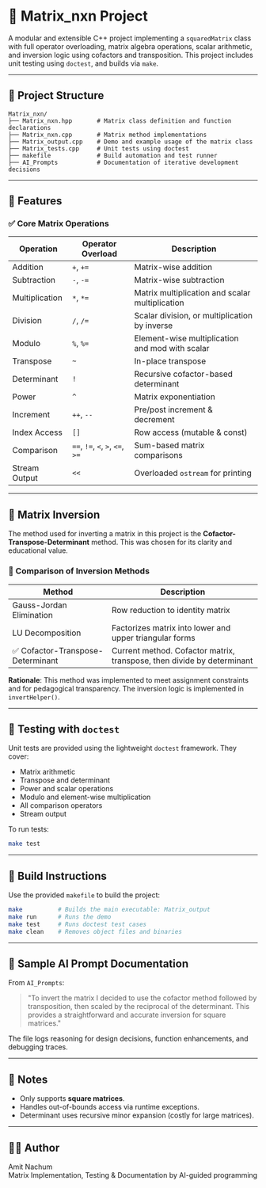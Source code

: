 # 🧮 Matrix_nxn Project

A modular and extensible C++ project implementing a `squaredMatrix` class with full operator overloading, matrix algebra operations, scalar arithmetic, and inversion logic using cofactors and transposition. This project includes unit testing using `doctest`, and builds via `make`.

---

## 📁 Project Structure

```
Matrix_nxn/
├── Matrix_nxn.hpp       # Matrix class definition and function declarations
├── Matrix_nxn.cpp       # Matrix method implementations
├── Matrix_output.cpp    # Demo and example usage of the matrix class
├── Matrix_tests.cpp     # Unit tests using doctest
├── makefile             # Build automation and test runner
├── AI_Prompts           # Documentation of iterative development decisions
```

---

## 🚀 Features

### ✅ Core Matrix Operations

| Operation        | Operator Overload | Description                                  |
|------------------|-------------------|----------------------------------------------|
| Addition         | `+`, `+=`         | Matrix-wise addition                         |
| Subtraction      | `-`, `-=`         | Matrix-wise subtraction                      |
| Multiplication   | `*`, `*=`         | Matrix multiplication and scalar multiplication |
| Division         | `/`, `/=`         | Scalar division, or multiplication by inverse |
| Modulo           | `%`, `%=`         | Element-wise multiplication and mod with scalar |
| Transpose        | `~`               | In-place transpose                           |
| Determinant      | `!`               | Recursive cofactor-based determinant         |
| Power            | `^`               | Matrix exponentiation                        |
| Increment        | `++`, `--`        | Pre/post increment & decrement               |
| Index Access     | `[]`              | Row access (mutable & const)                 |
| Comparison       | `==`, `!=`, `<`, `>`, `<=`, `>=` | Sum-based matrix comparisons         |
| Stream Output    | `<<`              | Overloaded `ostream` for printing            |

---

## 🧠 Matrix Inversion

The method used for inverting a matrix in this project is the **Cofactor-Transpose-Determinant** method. This was chosen for its clarity and educational value.

### 🧪 Comparison of Inversion Methods

| Method                         | Description                                              |
|--------------------------------|----------------------------------------------------------|
| Gauss-Jordan Elimination       | Row reduction to identity matrix                         |
| LU Decomposition               | Factorizes matrix into lower and upper triangular forms  |
| ✅ Cofactor-Transpose-Determinant | Current method. Cofactor matrix, transpose, then divide by determinant |

**Rationale**: This method was implemented to meet assignment constraints and for pedagogical transparency. The inversion logic is implemented in `invertHelper()`.

---

## 🧪 Testing with `doctest`

Unit tests are provided using the lightweight `doctest` framework. They cover:

- Matrix arithmetic
- Transpose and determinant
- Power and scalar operations
- Modulo and element-wise multiplication
- All comparison operators
- Stream output

To run tests:
```bash
make test
```

---

## 🔧 Build Instructions

Use the provided `makefile` to build the project:

```bash
make          # Builds the main executable: Matrix_output
make run      # Runs the demo
make test     # Runs doctest test cases
make clean    # Removes object files and binaries
```

---

## 🧩 Sample AI Prompt Documentation

From `AI_Prompts`:
> "To invert the matrix I decided to use the cofactor method followed by transposition, then scaled by the reciprocal of the determinant. This provides a straightforward and accurate inversion for square matrices."

The file logs reasoning for design decisions, function enhancements, and debugging traces.

---

## 📌 Notes

- Only supports **square matrices**.
- Handles out-of-bounds access via runtime exceptions.
- Determinant uses recursive minor expansion (costly for large matrices).

---

## 👨‍💻 Author

Amit Nachum  
Matrix Implementation, Testing & Documentation by AI-guided programming

